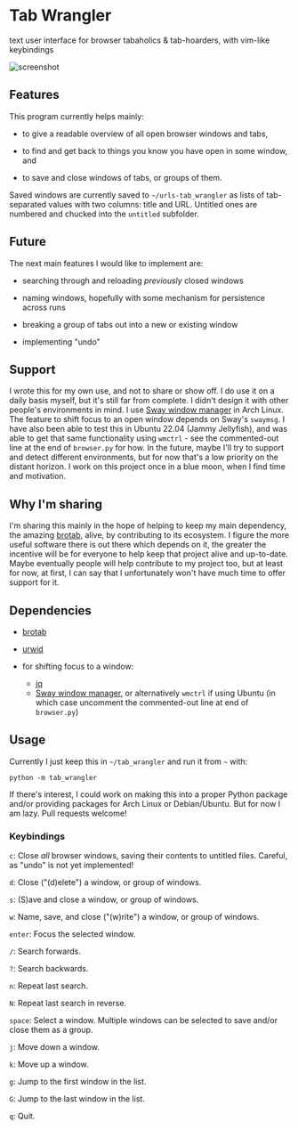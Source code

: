 # Tab Wrangler

text user interface for browser tabaholics & tab-hoarders,
with vim-like keybindings

![screenshot](https://github.com/doctorcolossus/tab_wrangler/assets/731937/de09934c-d614-4c20-a997-b112372ff238)

## Features

This program currently helps mainly:

- to give a readable overview of all open browser windows and tabs,

- to find and get back to things you know you have open in some window, and

- to save and close windows of tabs, or groups of them.

Saved windows are currently saved to `~/urls-tab_wrangler`
as lists of tab-separated values with two columns: title and URL.
Untitled ones are numbered and chucked into the `untitled` subfolder.

## Future

The next main features I would like to implement are:

- searching through and reloading *previously* closed windows

- naming windows, hopefully with some mechanism for persistence across runs

- breaking a group of tabs out into a new or existing window

- implementing "undo"

## Support

I wrote this for my own use, and not to share or show off.
I do use it on a daily basis myself, but it's still far from complete.
I didn't design it with other people's environments in mind.
I use [Sway window manager](https://swaywm.org/) in Arch Linux.
The feature to shift focus to an open window depends on Sway's `swaymsg`.
I have also been able to test this in Ubuntu 22.04 (Jammy Jellyfish),
and was able to get that same functionality using `wmctrl` -
see the commented-out line at the end of `browser.py` for how.
In the future, maybe I'll try to support and detect different environments,
but for now that's a low priority on the distant horizon.
I work on this project once in a blue moon, when I find time and motivation.

## Why I'm sharing

I'm sharing this mainly in the hope of helping to keep my main dependency,
the amazing [brotab](https://github.com/balta2ar/brotab), alive,
by contributing to its ecosystem. I figure the more useful software there is
out there which depends on it, the greater the incentive will be for everyone
to help keep that project alive and up-to-date. Maybe eventually people will
help contribute to my project too, but at least for now, at first, I can say
that I unfortunately won't have much time to offer support for it.

## Dependencies

- [brotab](https://github.com/balta2ar/brotab)

- [urwid](https://urwid.org/index.html)

- for shifting focus to a window:
    - [jq](https://jqlang.github.io/jq/)
    - [Sway window manager](https://swaywm.org/),
      or alternatively `wmctrl` if using Ubuntu
      (in which case uncomment the commented-out line at end of `browser.py`)

## Usage

Currently I just keep this in `~/tab_wrangler`
and run it from `~` with:

    python -m tab_wrangler

If there's interest, I could work on making this into a proper Python package
and/or providing packages for Arch Linux or Debian/Ubuntu.
But for now I am lazy. Pull requests welcome!

### Keybindings

`c`: Close *all* browser windows, saving their contents to untitled files.
Careful, as "undo" is not yet implemented!

`d`: Close ("(d)elete") a window, or group of windows.

`s`: (S)ave and close a window, or group of windows.

`w`: Name, save, and close ("(w)rite") a window, or group of windows.

`enter`: Focus the selected window.

`/`: Search forwards.

`?`: Search backwards.

`n`: Repeat last search.

`N`: Repeat last search in reverse.

`space`: Select a window. Multiple windows can be selected to save and/or close them as a group.

`j`: Move down a window.

`k`: Move up a window.

`g`: Jump to the first window in the list.

`G`: Jump to the last window in the list.

`q`: Quit.
